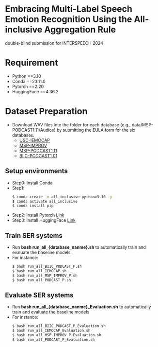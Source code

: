 # Embracing Multi-Label Speech Emotion Recognition Using the All-inclusive Aggregation Rule
double-blind submission for INTERSPEECH 2024

# Requirement
* Python ==3.10
* Conda ==23.11.0
* Pytorch ==2.20 
* HuggingFace ==4.36.2

# Dataset Preparation
* Download WAV files into the folder for each database (e.g., data/MSP-PODCAST1.11/Audios) by submitting the EULA form for the six databases.
  * [USC-IEMOCAP](https://sail.usc.edu/iemocap/iemocap_release.htm)
  * [MSP-IMPROV](https://ecs.utdallas.edu/research/researchlabs/msp-lab/MSP-Improv.html)
  * [MSP-PODCAST1.11](https://ecs.utdallas.edu/research/researchlabs/msp-lab/MSP-Podcast.html)
  * [BIIC-PODCAST1.01](https://biic.ee.nthu.edu.tw/open_resource_detail.php?id=63)
  
## Setup environments
* Step0: Install Conda
* Step1:
  ``` bash
  $ conda create -n all_inclusive python=3.10 -y
  $ conda activate all_inclusive
  $ conda install pip
  ```
* Step2: Install Pytorch [Link](https://pytorch.org/get-started/locally/)
* Step3: Install HuggingFace [Link](https://huggingface.co/docs/transformers/installation)


## Train SER systems
* Run **bash run_all_{database_nanme}.sh** to automatically train and evaluate the baseline models
* For instance:
  ``` bash
  $ bash run_all_BIIC_PODCAST_P.sh
  $ bash run_all_IEMOCAP.sh
  $ bash run_all_MSP_IMPROV_P.sh
  $ bash run_all_PODCAST_P.sh
  ```

## Evaluate SER systems
* Run **bash run_all_{database_nanme}_Evaluation.sh** to automatically train and evaluate the baseline models
* For instance:
  ``` bash
  $ bash run_all_BIIC_PODCAST_P_Evaluation.sh
  $ bash run_all_IEMOCAP_Evaluation.sh
  $ bash run_all_MSP_IMPROV_P_Evaluation.sh
  $ bash run_all_PODCAST_P_Evaluation.sh
 ```
